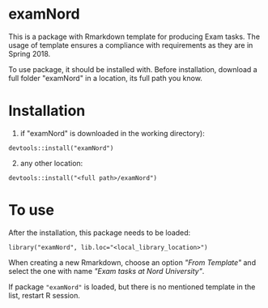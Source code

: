 # examNord
This is a package with Rmarkdown template for producing Exam tasks.
The usage of template ensures a compliance with requirements as they are in Spring 2018.

To use package, it should be installed with. Before installation, download a full folder "examNord" in a location, its full path you know.

# Installation


1.  if "examNord" is downloaded in the working directory):

`devtools::install("examNord")`

2.  any other location:

`devtools::install("<full path>/examNord")`

# To use

After the installation, this package needs to be loaded:

`library("examNord", lib.loc="<local_library_location>")`



When creating a new Rmarkdown, choose an option *"From Template"* and select the one with name *"Exam tasks at Nord University"*.

If package `"examNord"` is loaded, but there is no mentioned template in the list, restart R session.
